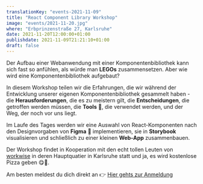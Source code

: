 ```yaml
---
translationKey: "events-2021-11-09"
title: "React Component Library Workshop"
image: "events/2021-11-20.jpg"
where: "Erbprinzenstraße 27, Karlsruhe"
date: 2021-11-20T12:00:00+01:00
publishdate: 2021-11-09T21:21:10+01:00
draft: false
---
```


Der Aufbau einer Webanwendung mit einer Komponentenbibliothek kann sich fast so anfühlen, als würde man **LEGOs** zusammensetzen. Aber wie wird eine Komponentenbibliothek aufgebaut?

In diesem Workshop teilen wir die Erfahrungen, die wir während der Entwicklung unserer eigenen Komponentenbibliothek gesammelt haben - die **Herausforderungen**, die es zu meistern gilt, die **Entscheidungen**, die getroffen werden müssen, die **Tools** 🔨, die verwendet werden, und der Weg, der noch vor uns liegt.

Im Laufe des Tages werden wir eine Auswahl von React-Komponenten nach den Designvorgaben von **Figma** 🎨 implementieren, sie in **Storybook** visualisieren und schließlich zu einer kleinen **Web-App** zusammenbauen.

Der Workshop findet in Kooperation mit den echt tollen Leuten von [workwise](https://www.workwise.io/) in deren Hauptquatier in Karlsruhe statt und ja, es wird kostenlose Pizza geben 😋🍕.

Am besten meldest du dich direkt an 👉 [Hier gehts zur Anmeldung](https://forms.gle/TRiHaJKrv8AeTRLX9)
